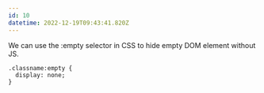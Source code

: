 ```yaml
---
id: 10
datetime: 2022-12-19T09:43:41.820Z
---
```


We can use the :empty selector in CSS to hide empty DOM element without JS.

```
.classname:empty {
  display: none;
}
```
